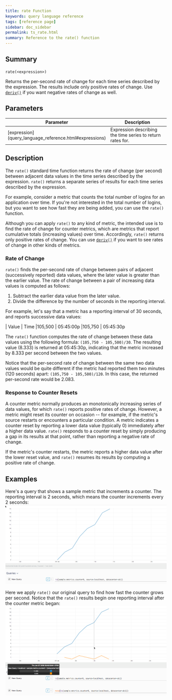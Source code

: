 ```yaml
---
title: rate Function
keywords: query language reference
tags: [reference page]
sidebar: doc_sidebar
permalink: ts_rate.html
summary: Reference to the rate() function
---
```

## Summary
```
rate(<expression>)
```
Returns the per-second rate of change for each time series described by the expression. The results include only positive rates of change. Use [`deriv()`](ts_deriv.html) if you want negative rates of change as well.

## Parameters
<table>
<tbody>
<thead>
<tr><th width="20%">Parameter</th><th width="80%">Description</th></tr>
</thead>
<tr>
<td markdown="span"> [expression](query_language_reference.html#expressions)</td>
<td>Expression describing the time series to return rates for. </td></tr>
</tbody>
</table>


## Description

The `rate()` standard time function returns the rate of change (per second) between adjacent data values in the time series described by the expression. `rate()` returns a separate series of results for each time series described by the expression.

For example, consider a metric that counts the total number of logins for an application over time. If you're not interested in the total number of logins, but you want to see how fast they are being added, you can use the `rate()` function.

Although you can apply `rate()` to any kind of metric, the intended use is to find the rate of change for counter metrics, which are metrics that report cumulative totals (increasing values) over time. Accordingly, `rate()` returns only positive rates of change. 
You can use [`deriv()`](ts_deriv.html) if you want to see rates of change in other kinds of metrics.

### Rate of Change

`rate()` finds the per-second rate of change between pairs of adjacent (successively reported) data values, where the later value is greater than the earlier value.
The rate of change between a pair of increasing data values is computed as follows: 
1. Subtract the earlier data value from the later value.
2. Divide the difference by the number of seconds in the reporting interval.

For example, let's say that a metric has a reporting interval of 30 seconds, and reports successive data values: 

| Value | Time
|105,500 | 05:45:00p 
|105,750 | 05:45:30p

The `rate()` function computes the rate of change between these data values using the following formula: `(105,750 - 105,500)/30`. The resulting value (8.333) is returned at 05:45:30p, indicating that the metric increased by 8.333 per second between the two values.

Notice that the per-second rate of change between the same two data values would be quite different if the metric had reported them two minutes (120 seconds) apart: `(105,750 - 105,500)/120`.  In this case, the returned per-second rate would be 2.083.


### Response to Counter Resets

A counter metric normally produces an monotonically increasing series of data values, for which `rate()` reports positive rates of change. However, a metric might reset its counter on occasion -- for example, if the metric's source restarts or encounters a particular condition. A metric indicates a counter reset by reporting a lower data value (typically 0) immediately after a higher data value. `rate()` responds to a counter reset by simply producing a gap in its results at that point, rather than reporting a negative rate of change. 

If the metric's counter restarts, the metric reports a higher data value after the lower reset value, and `rate()` resumes its results by computing a positive rate of change.


## Examples

Here's a query that shows a sample metric that increments a counter. The reporting interval is 2 seconds, which means the counter increments every 2 seconds:
![rate before](images/ts_rate_before.png)

Here we apply `rate()` our original query to find how fast the counter grows per second. Notice that the `rate()` results begin one reporting interval after the counter metric began:
![rate after](images/ts_rate_after.png)
